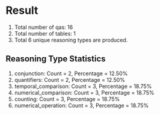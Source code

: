 # Result<br/>
1. Total number of qas: 16<br/>
2. Total number of tables: 1<br/>
3. Total 6 unique reasoning types are produced.<br/>
## **Reasoning Type Statistics**<br/>
1. conjunction: Count = 2, Percentage = 12.50%<br/>
2. quantifiers: Count = 2, Percentage = 12.50%<br/>
3. temporal_comparison: Count = 3, Percentage = 18.75%<br/>
4. numerical_comparison: Count = 3, Percentage = 18.75%<br/>
5. counting: Count = 3, Percentage = 18.75%<br/>
6. numerical_operation: Count = 3, Percentage = 18.75%<br/>
